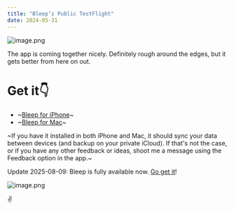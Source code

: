```yaml
---
title: "Bleep’s Public TestFlight"
date: 2024-05-31
---
```


![image.png](/blog-images/37447-1.png)

The app is coming together nicely. Definitely rough around the edges, but it gets better from here on out.

# Get it👇

* ~[Bleep for iPhone](https://testflight.apple.com/join/h1yYMPCj)~
* ~[Bleep for Mac](https://testflight.apple.com/join/BX1BR1c0)~

~If you have it installed in both iPhone and Mac, it should sync your data between devices (and backup on your private iCloud). If that's not the case, or if you have any other feedback or ideas, shoot me a message using the Feedback option in the app.~

Update 2025-08-09: Bleep is fully available now. [Go get it](https://bleep.is)!

![image.png](/blog-images/37447-2.png)

✌️
